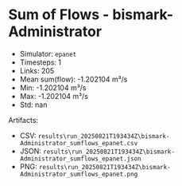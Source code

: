 # Sum of Flows - bismark-Administrator

- Simulator: `epanet`
- Timesteps: 1
- Links: 205
- Mean sum(flow): -1.202104 m³/s
- Min: -1.202104 m³/s
- Max: -1.202104 m³/s
- Std: nan

Artifacts:
- CSV: `results\run_20250821T193434Z\bismark-Administrator_sumflows_epanet.csv`
- JSON: `results\run_20250821T193434Z\bismark-Administrator_sumflows_epanet.json`
- PNG: `results\run_20250821T193434Z\bismark-Administrator_sumflows_epanet.png`